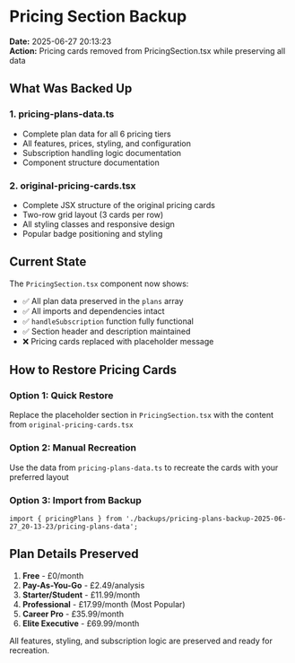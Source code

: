 # Pricing Section Backup

**Date:** 2025-06-27 20:13:23  
**Action:** Pricing cards removed from PricingSection.tsx while preserving all data

## What Was Backed Up

### 1. **pricing-plans-data.ts**
- Complete plan data for all 6 pricing tiers
- All features, prices, styling, and configuration
- Subscription handling logic documentation
- Component structure documentation

### 2. **original-pricing-cards.tsx**
- Complete JSX structure of the original pricing cards
- Two-row grid layout (3 cards per row)
- All styling classes and responsive design
- Popular badge positioning and styling

## Current State

The `PricingSection.tsx` component now shows:
- ✅ All plan data preserved in the `plans` array
- ✅ All imports and dependencies intact
- ✅ `handleSubscription` function fully functional
- ✅ Section header and description maintained
- ❌ Pricing cards replaced with placeholder message

## How to Restore Pricing Cards

### Option 1: Quick Restore
Replace the placeholder section in `PricingSection.tsx` with the content from `original-pricing-cards.tsx`

### Option 2: Manual Recreation
Use the data from `pricing-plans-data.ts` to recreate the cards with your preferred layout

### Option 3: Import from Backup
```tsx
import { pricingPlans } from './backups/pricing-plans-backup-2025-06-27_20-13-23/pricing-plans-data';
```

## Plan Details Preserved

1. **Free** - £0/month
2. **Pay-As-You-Go** - £2.49/analysis  
3. **Starter/Student** - £11.99/month
4. **Professional** - £17.99/month (Most Popular)
5. **Career Pro** - £35.99/month
6. **Elite Executive** - £69.99/month

All features, styling, and subscription logic are preserved and ready for recreation. 